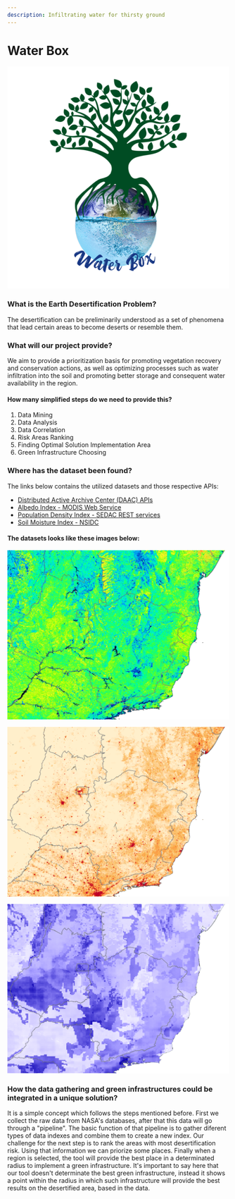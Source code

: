```yaml
---
description: Infiltrating water for thirsty ground
---
```


# Water Box

![Project Logo](.gitbook/assets/logop.png)

### What is the Earth Desertification Problem?

The desertification can be preliminarily understood as a set of phenomena that lead certain areas to become deserts or resemble them.

### What will our project provide?

We aim to provide a prioritization basis for promoting vegetation recovery and conservation actions, as well as optimizing processes such as water infiltration into the soil and promoting better storage and consequent water availability in the region.

#### How many simplified steps do we need to provide this?

1. Data Mining
2. Data Analysis
3. Data Correlation
4. Risk Areas Ranking
5. Finding Optimal Solution Implementation Area
6. Green Infrastructure Choosing

### Where has the dataset been found?

The links below contains the utilized datasets and those respective APIs:

* [Distributed Active Archive Center \(DAAC\) APIs](https://earthdata.nasa.gov/collaborate/open-data-services-and-software/api/daac-apis)
* [Albedo Index - MODIS Web Service](https://modis.ornl.gov/data/modis_webservice_soap.html)
* [Population Density Index - SEDAC REST services](https://sedac.ciesin.columbia.edu/arcgis/rest/services/sedac?_ga=2.68266456.87660087.1571488656-1154313842.1571488656)
* [Soil Moisture Index - NSIDC](https://nsidc.org/api?_ga=2.138969850.87660087.1571488656-1154313842.1571488656)

#### The datasets looks like these images below:

![Albedo Index](.gitbook/assets/albedo_transp%20%281%29.png)

![Population Density Index](.gitbook/assets/population_density_transp%20%281%29.png)

![Soil Moisture Index](.gitbook/assets/soil_moisture_transp.png)

### How the data gathering and green infrastructures could be integrated in a unique solution?

It is a simple concept which follows the steps mentioned before. First we collect the raw data from NASA's databases, after that this data will go through a "pipeline". The basic function of that pipeline is to gather diferent types of data indexes and combine them to create a new index. Our challenge for the next step is to rank the areas with most desertification risk. Using that information we can priorize some places. Finally when a region is selected, the tool will provide the best place in a determinated radius to implement a green infrastructure. It's important to say here that our tool doesn't determinate the best green infrastructure, instead it shows a point within the radius in which such infrastructure will provide the best results on the desertified area, based in the data.


